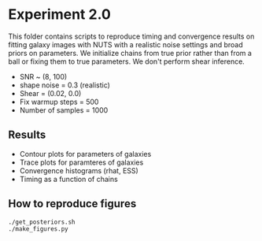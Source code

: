 # Experiment 2.0

This folder contains scripts to reproduce timing and convergence results on fitting galaxy images
with NUTS with a realistic noise settings and broad priors on parameters. We initialize chains from
true prior rather than from a ball or fixing them to true parameters. 
We don't perform shear inference.

* SNR ~ (8, 100)
* shape noise = 0.3 (realistic)
* Shear = (0.02, 0.0)
* Fix warmup steps = 500
* Number of samples = 1000

## Results

- Contour plots for parameters of galaxies 
- Trace plots for paramteres of galaxies
- Convergence histograms (rhat, ESS)
- Timing as a function of chains 

## How to reproduce figures

```bash
./get_posteriors.sh
./make_figures.py
```

